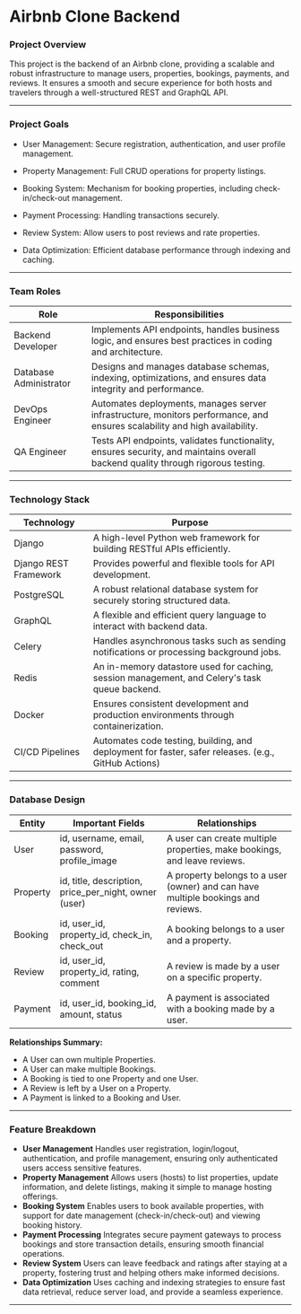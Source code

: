 # Airbnb Clone Backend

### Project Overview

This project is the backend of an Airbnb clone, providing a scalable and robust infrastructure to manage users, properties, bookings, payments, and reviews. It ensures a smooth and secure experience for both hosts and travelers through a well-structured REST and GraphQL API.

---

### Project Goals

- User Management: Secure registration, authentication, and user profile management.

- Property Management: Full CRUD operations for property listings.

- Booking System: Mechanism for booking properties, including check-in/check-out management.

- Payment Processing: Handling transactions securely.

- Review System: Allow users to post reviews and rate properties.

- Data Optimization: Efficient database performance through indexing and caching.


---

### Team Roles

| Role | Responsibilities |
| ----------- | ----------- |
| Backend Developer | Implements API endpoints, handles business logic, and ensures best practices in coding and architecture. |
| Database Administrator | Designs and manages database schemas, indexing, optimizations, and ensures data integrity and performance. |
| DevOps Engineer | Automates deployments, manages server infrastructure, monitors performance, and ensures scalability and high availability. |
| QA Engineer | Tests API endpoints, validates functionality, ensures security, and maintains overall backend quality through rigorous testing. |

---

### Technology Stack

| Technology | Purpose |
| ----------- | ----------- |
| Django | A high-level Python web framework for building RESTful APIs efficiently. |
| Django REST Framework | Provides powerful and flexible tools for API development. |
| PostgreSQL | A robust relational database system for securely storing structured data. |
| GraphQL | A flexible and efficient query language to interact with backend data. |
| Celery | Handles asynchronous tasks such as sending notifications or processing background jobs. |
| Redis | An in-memory datastore used for caching, session management, and Celery's task queue backend. |
| Docker | Ensures consistent development and production environments through containerization. |
| CI/CD Pipelines | Automates code testing, building, and deployment for faster, safer releases. (e.g., GitHub Actions) |

---

### Database Design

| Entity | Important Fields | Relationships |
| ----------- | ----------- | ----------- |
| User | id, username, email, password, profile_image | A user can create multiple properties, make bookings, and leave reviews. |
| Property | id, title, description, price_per_night, owner (user) | A property belongs to a user (owner) and can have multiple bookings and reviews. |
| Booking | id, user_id, property_id, check_in, check_out | A booking belongs to a user and a property. |
| Review | id, user_id, property_id, rating, comment | A review is made by a user on a specific property. |
| Payment | id, user_id, booking_id, amount, status | A payment is associated with a booking made by a user. |

**Relationships Summary:**
- A User can own multiple Properties.
- A User can make multiple Bookings.
- A Booking is tied to one Property and one User.
- A Review is left by a User on a Property.
- A Payment is linked to a Booking and User.

---

### Feature Breakdown

- **User Management**
  Handles user registration, login/logout, authentication, and profile management, ensuring only authenticated users access sensitive features.
- **Property Management**
  Allows users (hosts) to list properties, update information, and delete listings, making it simple to manage hosting offerings.
- **Booking System**
  Enables users to book available properties, with support for date management (check-in/check-out) and viewing booking history.
- **Payment Processing**
  Integrates secure payment gateways to process bookings and store transaction details, ensuring smooth financial operations.
- **Review System**
  Users can leave feedback and ratings after staying at a property, fostering trust and helping others make informed decisions.
- **Data Optimization**
  Uses caching and indexing strategies to ensure fast data retrieval, reduce server load, and provide a seamless experience.

---